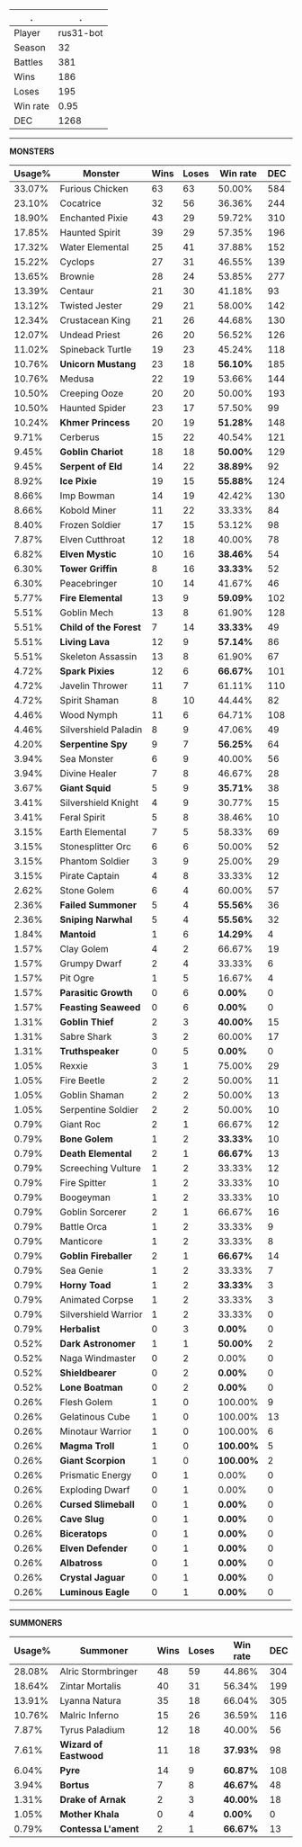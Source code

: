 .|.
|-|-
Player|rus31-bot
Season|32
Battles|381
Wins|186
Loses|195
Win rate|0.95
DEC|1268

---
**MONSTERS**

Usage%|Monster|Wins|Loses|Win rate|DEC|
-|-|-|-|-|-|
33.07%|Furious Chicken|63|63|50.00%|584|
23.10%|Cocatrice|32|56|36.36%|244|
18.90%|Enchanted Pixie|43|29|59.72%|310|
17.85%|Haunted Spirit|39|29|57.35%|196|
17.32%|Water Elemental|25|41|37.88%|152|
15.22%|Cyclops|27|31|46.55%|139|
13.65%|Brownie|28|24|53.85%|277|
13.39%|Centaur|21|30|41.18%|93|
13.12%|Twisted Jester|29|21|58.00%|142|
12.34%|Crustacean King|21|26|44.68%|130|
12.07%|Undead Priest|26|20|56.52%|126|
11.02%|Spineback Turtle|19|23|45.24%|118|
10.76%|**Unicorn Mustang**|23|18|**56.10%**|185|
10.76%|Medusa|22|19|53.66%|144|
10.50%|Creeping Ooze|20|20|50.00%|193|
10.50%|Haunted Spider|23|17|57.50%|99|
10.24%|**Khmer Princess**|20|19|**51.28%**|148|
9.71%|Cerberus|15|22|40.54%|121|
9.45%|**Goblin Chariot**|18|18|**50.00%**|129|
9.45%|**Serpent of Eld**|14|22|**38.89%**|92|
8.92%|**Ice Pixie**|19|15|**55.88%**|124|
8.66%|Imp Bowman|14|19|42.42%|130|
8.66%|Kobold Miner|11|22|33.33%|84|
8.40%|Frozen Soldier|17|15|53.12%|98|
7.87%|Elven Cutthroat|12|18|40.00%|78|
6.82%|**Elven Mystic**|10|16|**38.46%**|54|
6.30%|**Tower Griffin**|8|16|**33.33%**|52|
6.30%|Peacebringer|10|14|41.67%|46|
5.77%|**Fire Elemental**|13|9|**59.09%**|102|
5.51%|Goblin Mech|13|8|61.90%|128|
5.51%|**Child of the Forest**|7|14|**33.33%**|49|
5.51%|**Living Lava**|12|9|**57.14%**|86|
5.51%|Skeleton Assassin|13|8|61.90%|67|
4.72%|**Spark Pixies**|12|6|**66.67%**|101|
4.72%|Javelin Thrower|11|7|61.11%|110|
4.72%|Spirit Shaman|8|10|44.44%|82|
4.46%|Wood Nymph|11|6|64.71%|108|
4.46%|Silvershield Paladin|8|9|47.06%|49|
4.20%|**Serpentine Spy**|9|7|**56.25%**|64|
3.94%|Sea Monster|6|9|40.00%|56|
3.94%|Divine Healer|7|8|46.67%|28|
3.67%|**Giant Squid**|5|9|**35.71%**|38|
3.41%|Silvershield Knight|4|9|30.77%|15|
3.41%|Feral Spirit|5|8|38.46%|10|
3.15%|Earth Elemental|7|5|58.33%|69|
3.15%|Stonesplitter Orc|6|6|50.00%|52|
3.15%|Phantom Soldier|3|9|25.00%|29|
3.15%|Pirate Captain|4|8|33.33%|12|
2.62%|Stone Golem|6|4|60.00%|57|
2.36%|**Failed Summoner**|5|4|**55.56%**|36|
2.36%|**Sniping Narwhal**|5|4|**55.56%**|32|
1.84%|**Mantoid**|1|6|**14.29%**|4|
1.57%|Clay Golem|4|2|66.67%|19|
1.57%|Grumpy Dwarf|2|4|33.33%|6|
1.57%|Pit Ogre|1|5|16.67%|4|
1.57%|**Parasitic Growth**|0|6|**0.00%**|0|
1.57%|**Feasting Seaweed**|0|6|**0.00%**|0|
1.31%|**Goblin Thief**|2|3|**40.00%**|15|
1.31%|Sabre Shark|3|2|60.00%|17|
1.31%|**Truthspeaker**|0|5|**0.00%**|0|
1.05%|Rexxie|3|1|75.00%|29|
1.05%|Fire Beetle|2|2|50.00%|11|
1.05%|Goblin Shaman|2|2|50.00%|13|
1.05%|Serpentine Soldier|2|2|50.00%|10|
0.79%|Giant Roc|2|1|66.67%|12|
0.79%|**Bone Golem**|1|2|**33.33%**|10|
0.79%|**Death Elemental**|2|1|**66.67%**|13|
0.79%|Screeching Vulture|1|2|33.33%|12|
0.79%|Fire Spitter|1|2|33.33%|10|
0.79%|Boogeyman|1|2|33.33%|10|
0.79%|Goblin Sorcerer|2|1|66.67%|16|
0.79%|Battle Orca|1|2|33.33%|9|
0.79%|Manticore|1|2|33.33%|8|
0.79%|**Goblin Fireballer**|2|1|**66.67%**|14|
0.79%|Sea Genie|1|2|33.33%|7|
0.79%|**Horny Toad**|1|2|**33.33%**|3|
0.79%|Animated Corpse|1|2|33.33%|3|
0.79%|Silvershield Warrior|1|2|33.33%|0|
0.79%|**Herbalist**|0|3|**0.00%**|0|
0.52%|**Dark Astronomer**|1|1|**50.00%**|2|
0.52%|Naga Windmaster|0|2|0.00%|0|
0.52%|**Shieldbearer**|0|2|**0.00%**|0|
0.52%|**Lone Boatman**|0|2|**0.00%**|0|
0.26%|Flesh Golem|1|0|100.00%|9|
0.26%|Gelatinous Cube|1|0|100.00%|13|
0.26%|Minotaur Warrior|1|0|100.00%|6|
0.26%|**Magma Troll**|1|0|**100.00%**|5|
0.26%|**Giant Scorpion**|1|0|**100.00%**|2|
0.26%|Prismatic Energy|0|1|0.00%|0|
0.26%|Exploding Dwarf|0|1|0.00%|0|
0.26%|**Cursed Slimeball**|0|1|**0.00%**|0|
0.26%|**Cave Slug**|0|1|**0.00%**|0|
0.26%|**Biceratops**|0|1|**0.00%**|0|
0.26%|**Elven Defender**|0|1|**0.00%**|0|
0.26%|**Albatross**|0|1|**0.00%**|0|
0.26%|**Crystal Jaguar**|0|1|**0.00%**|0|
0.26%|**Luminous Eagle**|0|1|**0.00%**|0|

---
**SUMMONERS**

Usage%|Summoner|Wins|Loses|Win rate|DEC|
-|-|-|-|-|-|
28.08%|Alric Stormbringer|48|59|44.86%|304|
18.64%|Zintar Mortalis|40|31|56.34%|199|
13.91%|Lyanna Natura|35|18|66.04%|305|
10.76%|Malric Inferno|15|26|36.59%|116|
7.87%|Tyrus Paladium|12|18|40.00%|56|
7.61%|**Wizard of Eastwood**|11|18|**37.93%**|98|
6.04%|**Pyre**|14|9|**60.87%**|108|
3.94%|**Bortus**|7|8|**46.67%**|48|
1.31%|**Drake of Arnak**|2|3|**40.00%**|18|
1.05%|**Mother Khala**|0|4|**0.00%**|0|
0.79%|**Contessa L'ament**|2|1|**66.67%**|13|
